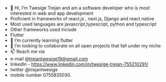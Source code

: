- 👋 Hi, I’m Twesige Trejan and am a software developer who is most interested in web and app development
-  Proficient in frameworks of react.js , next.js, Django and react native
-  Most used languages are javascript,typescript, python and typescript
-  Other frameworks used include
-  Flutter
- 🌱 I’m currently learning flutter
- 💞️ I’m looking to collaborate on all open projects that fall under my niche
- 📫 Reach me via
-  e-mail @trejantwesige19@gmail.com
-  linkedIn - https://www.linkedin.com/in/twesige-trejan-755210291/
-  twitter @trejantwesige
-   mobile number 0755835030.

